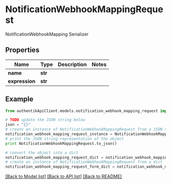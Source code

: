 # NotificationWebhookMappingRequest

NotificationWebhookMapping Serializer

## Properties
Name | Type | Description | Notes
------------ | ------------- | ------------- | -------------
**name** | **str** |  | 
**expression** | **str** |  | 

## Example

```python
from authentikApiClient.models.notification_webhook_mapping_request import NotificationWebhookMappingRequest

# TODO update the JSON string below
json = "{}"
# create an instance of NotificationWebhookMappingRequest from a JSON string
notification_webhook_mapping_request_instance = NotificationWebhookMappingRequest.from_json(json)
# print the JSON string representation of the object
print NotificationWebhookMappingRequest.to_json()

# convert the object into a dict
notification_webhook_mapping_request_dict = notification_webhook_mapping_request_instance.to_dict()
# create an instance of NotificationWebhookMappingRequest from a dict
notification_webhook_mapping_request_form_dict = notification_webhook_mapping_request.from_dict(notification_webhook_mapping_request_dict)
```
[[Back to Model list]](../README.md#documentation-for-models) [[Back to API list]](../README.md#documentation-for-api-endpoints) [[Back to README]](../README.md)



